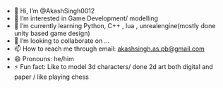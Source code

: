 - 👋 Hi, I’m @AkashSingh0012
- 👀 I’m interested in Game Development/ modelling 
- 🌱 I’m currently learning Python, C++ , lua , unrealengine(mostly done unity based game design) 
- 💞️ I’m looking to collaborate on ...
- 📫 How to reach me through email: akashsingh.as.pb@gmail.com
- 😄 Pronouns: he/him
- ⚡ Fun fact: Like to model 3d characters/ done 2d art both digital and paper / like playing chess 

<!---
AkashSingh0012/AkashSingh0012 is a ✨ special ✨ repository because its `README.md` (this file) appears on your GitHub profile.
You can click the Preview link to take a look at your changes.
--->
